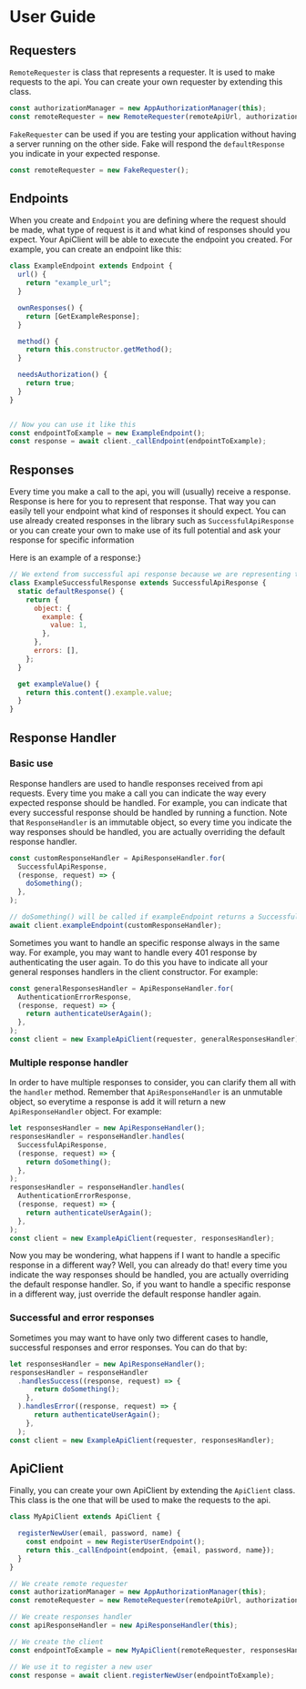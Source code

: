 # User Guide

## Requesters

``RemoteRequester`` is class that represents a requester. It is used to make requests to the api. You can create your
own requester by extending this class.

```js
const authorizationManager = new AppAuthorizationManager(this);
const remoteRequester = new RemoteRequester(remoteApiUrl, authorizationManager);
```

``FakeRequester`` can be used if you are testing your application without having a server running on the other side.
Fake will
respond the ``defaultResponse`` you indicate in your expected response.

```js
const remoteRequester = new FakeRequester();
```

## Endpoints

When you create and ``Endpoint`` you are defining where the request should be made, what type of request is it and what
kind of responses should you expect.
Your ApiClient will be able to execute the endpoint you created.
For example, you can create an endpoint like this:

```js
class ExampleEndpoint extends Endpoint {
  url() {
    return "example_url";
  }

  ownResponses() {
    return [GetExampleResponse];
  }

  method() {
    return this.constructor.getMethod();
  }

  needsAuthorization() {
    return true;
  }
}


// Now you can use it like this
const endpointToExample = new ExampleEndpoint();
const response = await client._callEndpoint(endpointToExample);
```

## Responses

Every time you make a call to the api, you will (usually) receive a response. Response is here for you to represent that
response.
That way you can easily tell your endpoint what kind of responses it should expect.
You can use already created responses in the library such as  ``SuccessfulApiResponse`` or you can create your own to
make use of its full potential and ask your response for specific information

Here is an example of a response:}

```js
// We extend from successful api response because we are representing the successful response of our call.
class ExampleSuccessfulResponse extends SuccessfulApiResponse {
  static defaultResponse() {
    return {
      object: {
        example: {
          value: 1,
        },
      },
      errors: [],
    };
  }

  get exampleValue() {
    return this.content().example.value;
  }
}
```

## Response Handler

### Basic use

Response handlers are used to handle responses received from api requests. Every time you make a call you can indicate
the way
every expected response should be handled. For example, you can indicate that every successful response should be
handled by running a function.
Note that ``ResponseHandler`` is an immutable object, so every time you indicate the way responses should be handled,
you are actually overriding the default response handler.

```js
const customResponseHandler = ApiResponseHandler.for(
  SuccessfulApiResponse,
  (response, request) => {
    doSomething();
  },
);

// doSomething() will be called if exampleEndpoint returns a SuccessfulApiResponse
await client.exampleEndpoint(customResponseHandler);
```

Sometimes you want to handle an specific response always in the same way. For example, you may want to handle every 401
response by authenticating the user again. To do this
you have to indicate all your general responses handlers in the client constructor. For example:

```js
const generalResponsesHandler = ApiResponseHandler.for(
  AuthenticationErrorResponse,
  (response, request) => {
    return authenticateUserAgain();
  },
);
const client = new ExampleApiClient(requester, generalResponsesHandler);
```

### Multiple response handler

In order to have multiple responses to consider, you can clarify them all with the ``handler`` method. Remember
that ``ApiResponseHandler`` is an unmutable object, so everytime a
response is add it will return a new ``ApiResponseHandler`` object. For example:

```js
let responsesHandler = new ApiResponseHandler();
responsesHandler = responseHandler.handles(
  SuccessfulApiResponse,
  (response, request) => {
    return doSomething();
  },
);
responsesHandler = responseHandler.handles(
  AuthenticationErrorResponse,
  (response, request) => {
    return authenticateUserAgain();
  },
);
const client = new ExampleApiClient(requester, responsesHandler);
```

Now you may be wondering, what happens if I want to handle a specific response in a different way? Well, you can already
do that! every time you indicate
the way responses should be handled, you are actually overriding the default response handler. So, if you want to handle
a specific response in a different way,
just override the default response handler again.

### Successful and error responses

Sometimes you may want to have only two different cases to handle, successful responses and error responses. You can do
that by:

```js
let responsesHandler = new ApiResponseHandler();
responsesHandler = responseHandler
  .handlesSuccess((response, request) => {
      return doSomething();
    },
  ).handlesError((response, request) => {
      return authenticateUserAgain();
    },
  );
const client = new ExampleApiClient(requester, responsesHandler);
```

## ApiClient

Finally, you can create your own ApiClient by extending the ``ApiClient`` class. This class is the one that will be used
to make the requests to the api.

```js
class MyApiClient extends ApiClient {

  registerNewUser(email, password, name) {
    const endpoint = new RegisterUserEndpoint();
    return this._callEndpoint(endpoint, {email, password, name});
  }
}

// We create remote requester
const authorizationManager = new AppAuthorizationManager(this);
const remoteRequester = new RemoteRequester(remoteApiUrl, authorizationManager);

// We create responses handler
const apiResponseHandler = new ApiResponseHandler(this);

// We create the client
const endpointToExample = new MyApiClient(remoteRequester, responsesHandler);

// We use it to register a new user
const response = await client.registerNewUser(endpointToExample);
```